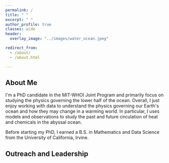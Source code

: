 ```yaml
---
permalink: /
title: " "
excerpt: " "
author_profile: true
classes: wide
header:
  overlay_image: "../images/water_ocean.jpeg"

redirect_from: 
  - /about/
  - /about.html

---
```

## About Me
I'm a PhD candidate in the MIT-WHOI Joint Program and primarily focus on studying the physics governing the lower half of the ocean. Overall, I just enjoy working with data to understand the physics governing our Earth's ocean and how they may change in a warming world.
In particular, I uses models and observations to study the past and future circulation of heat and chemicals in the abyssal ocean. 

Before starting my PhD, I earned a B.S. in Mathematics and Data Science from the University of California, Irvine.  

## Outreach and Leadership
